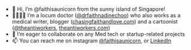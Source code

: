 - 👋 Hi, I’m @faithisaunicorn from the sunny island of Singapore!
- 🦄👩🏻‍⚕️ I’m a locum doctor ([@drfaithnadinechoo](https://www.instagram.com/drfaithnadinechoo)) who also works as a medical writer, blogger ([chasingfaithandlove.com](https://chasingfaithandlove.com)) and a cartoonist ([@theantiworkers](https://www.instagram.com/theantiworkers), [theantiworkers.com](https://theantiworkers.com))
- 🌱 I’m eager to collaborate on any Med tech or startup-related projects
- 📫 You can reach me on instagram [@faithisaunicorn](https://www.instagram.com/faithisaunicorn), or [LinkedIn](https://www.linkedin.com/in/faith-nadine-choo/)

<!---
faithisaunicorn/faithisaunicorn is a ✨ special ✨ repository because its `README.md` (this file) appears on your GitHub profile.
You can click the Preview link to take a look at your changes.
--->

